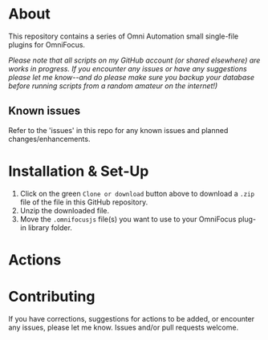 # About

This repository contains a series of Omni Automation small single-file plugins for OmniFocus.

_Please note that all scripts on my GitHub account (or shared elsewhere) are works in progress. If you encounter any issues or have any suggestions please let me know--and do please make sure you backup your database before running scripts from a random amateur on the internet!)_

## Known issues

Refer to the 'issues' in this repo for any known issues and planned changes/enhancements.

# Installation & Set-Up

1. Click on the green `Clone or download` button above to download a `.zip` file of the file in this GitHub repository.
2. Unzip the downloaded file.
3. Move the `.omnifocusjs` file(s) you want to use to your OmniFocus plug-in library folder.

# Actions


# Contributing

If you have corrections, suggestions for actions to be added, or encounter any issues, please let me know. Issues and/or pull requests welcome.
